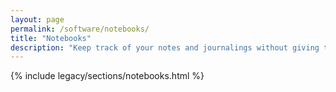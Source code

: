 ```yaml
---
layout: page
permalink: /software/notebooks/
title: "Notebooks"
description: "Keep track of your notes and journalings without giving them to a third party."
---
```


{% include legacy/sections/notebooks.html %}
